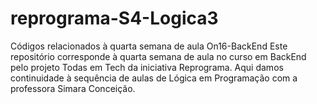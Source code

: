 # reprograma-S4-Logica3
Códigos relacionados à quarta semana de aula On16-BackEnd
Este repositório corresponde à quarta semana de aula no curso em BackEnd pelo projeto Todas em Tech da iniciativa Reprograma. 
Aqui damos continuidade à sequência de aulas de Lógica em Programação com a professora Simara Conceição. 
